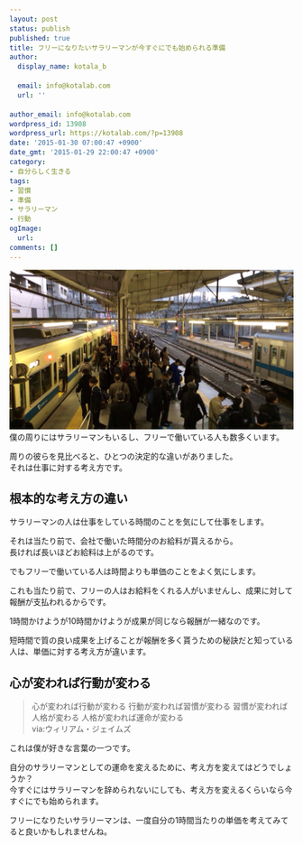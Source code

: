 ```yaml
---
layout: post
status: publish
published: true
title: フリーになりたいサラリーマンが今すぐにでも始められる準備
author:
  display_name: kotala_b

  email: info@kotalab.com
  url: ''

author_email: info@kotalab.com
wordpress_id: 13908
wordpress_url: https://kotalab.com/?p=13908
date: '2015-01-30 07:00:47 +0900'
date_gmt: '2015-01-29 22:00:47 +0900'
category:
- 自分らしく生きる
tags:
- 習慣
- 準備
- サラリーマン
- 行動
ogImage:
  url:
comments: []
---
```

<p><img src="/wp-content/uploads/change-habit_140204_01.jpg" alt="change-habit_140204_01" width="728" class="aligncenter size-full wp-image-10753" /><br />
僕の周りにはサラリーマンもいるし、フリーで働いている人も数多くいます。</p>
<p>周りの彼らを見比べると、ひとつの決定的な違いがありました。<br />
それは仕事に対する考え方です。<br />
</p>
<!--more-->
<h2>根本的な考え方の違い</h2>
<p>サラリーマンの人は仕事をしている時間のことを気にして仕事をします。</p>
<p>それは当たり前で、会社で働いた時間分のお給料が貰えるから。<br />
<span class="b">長ければ長いほどお給料は上がるのです。</span></p>
<p>でもフリーで働いている人は時間よりも単価のことをよく気にします。</p>
<p>これも当たり前で、フリーの人はお給料をくれる人がいませんし、成果に対して報酬が支払われるからです。</p>
<p>1時間かけようが10時間かけようが成果が同じなら報酬が一緒なのです。</p>
<p>短時間で質の良い成果を上げることが報酬を多く貰うための秘訣だと知っている人は、<span class="b">単価に対する考え方が違います。</span></p>
<h2>心が変われば行動が変わる</h2>
<blockquote><p>心が変われば行動が変わる 行動が変われば習慣が変わる 習慣が変われば人格が変わる 人格が変われば運命が変わる<br />
via:ウィリアム・ジェイムズ</p></blockquote>
<p>これは僕が好きな言葉の一つです。</p>
<p>自分のサラリーマンとしての運命を変えるために、考え方を変えてはどうでしょうか？<br />
今すぐにはサラリーマンを辞められないにしても、考え方を変えるくらいなら今すぐにでも始められます。</p>
<p>フリーになりたいサラリーマンは、一度自分の1時間当たりの単価を考えてみてると良いかもしれませんね。</p>
